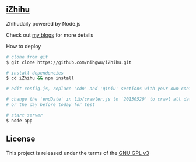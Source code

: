 ## [iZhihu](http://youzhihu.com)

Zhihudaily powered by Node.js

Check out [my blogs](http://liteneo.com/tags/%E7%88%B1%E7%9F%A5%E4%B9%8E/) for more details

How to deploy

``` bash
# clone from git
$ git clone https://github.com/nihgwu/iZhihu.git

# install dependencies
$ cd iZhihu && npm install

# edit config.js, replace 'cdn' and 'qiniu' sections with your own config

# change the 'endDate' in lib/crawler.js to '20130520' to crawl all data 
# or the day before today for test

# start server
$ node app
```

## License

This project is released under the terms of the [GNU GPL v3](http://www.gnu.org/licenses/gpl.html)

